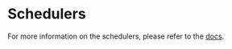 # Schedulers

For more information on the schedulers, please refer to the [docs](https://huggingface.co/docs/diffusers/api/schedulers).